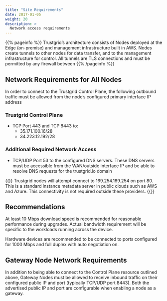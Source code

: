 ```yaml
---
title: "Site Requirements"
date: 2017-01-05
weight: 20
description: >
  Network access requirements
---
```


{{% pageinfo %}}
Trustgrid’s architecture consists of Nodes deployed at the Edge (on-premise) and management infrastructure built in AWS. Nodes create tunnels to other nodes for data transfer, and to the management infrastructure for control. All tunnels are TLS connections and must be permitted by any firewall between
{{% /pageinfo %}}

## Network Requirements for All Nodes

In order to connect to the Trustgrid Control Plane, the following outbound traffic must be allowed from the node’s configured primary interface IP address

### Trustgrid Control Plane
- TCP Port 443 and TCP 8443 to:
  - 35.171.100.16/28
  - 34.223.12.192/28

### Additional Required Network Access
- TCP/UDP Port 53 to the configured DNS servers. These DNS servers must be accessible from the WAN/outside interface IP and be able to resolve DNS requests for the trustgrid.io domain

{{<alert color="info">}} Trustgrid nodes will attempt connect to 169.254.169.254 on port 80. This is a standard instance metadata server in public clouds such as AWS and Azure. This connectivity is not required outside these providers. {{</alert>}}

## Recommendations

At least 10 Mbps download speed is recommended for reasonable performance during upgrades. Actual bandwidth requirement will be specific to the workloads running across the device.

Hardware devices are recommended to be connected to ports configured for 1000 Mbps and full duplex with auto negotiation on.

## Gateway Node Network Requirements

In addition to being able to connect to the Control Plane resource outlined above, Gateway Nodes must be allowed to receive inbound traffic on their configured public IP and port (typically TCP/UDP port 8443). Both the advertised public IP and port are configurable when enabling a node as a gateway.
